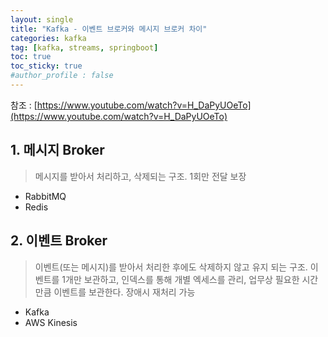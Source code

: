 ```yaml
---
layout: single
title: "Kafka - 이벤트 브로커와 메시지 브로커 차이"
categories: kafka
tag: [kafka, streams, springboot]
toc: true
toc_sticky: true
#author_profile : false
---
```



참조 : [https://www.youtube.com/watch?v=H_DaPyUOeTo](https://www.youtube.com/watch?v=H_DaPyUOeTo)

## 1. 메시지 Broker

> 메시지를 받아서 처리하고, 삭제되는 구조. 1회만 전달 보장

- RabbitMQ
- Redis



## 2. 이벤트 Broker

> 이벤트(또는 메시지)를 받아서 처리한 후에도 삭제하지 않고 유지 되는 구조. 이벤트를 1개만 보관하고, 인덱스를 통해 개별 엑세스를 관리, 업무상 필요한 시간 만큼 이벤트를 보관한다. 장애시 재처리 가능

- Kafka
- AWS Kinesis

